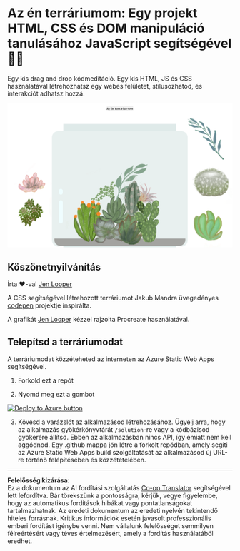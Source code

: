 <!--
CO_OP_TRANSLATOR_METADATA:
{
  "original_hash": "6329fbe8bd936068debd78cca6f09c0a",
  "translation_date": "2025-08-28T04:15:32+00:00",
  "source_file": "3-terrarium/solution/README.md",
  "language_code": "hu"
}
-->
# Az én terráriumom: Egy projekt HTML, CSS és DOM manipuláció tanulásához JavaScript segítségével 🌵🌱

Egy kis drag and drop kódmeditáció. Egy kis HTML, JS és CSS használatával létrehozhatsz egy webes felületet, stílusozhatod, és interakciót adhatsz hozzá.

![az én terráriumom](../../../../translated_images/screenshot_gray.0c796099a1f9f25e40aa55ead81f268434c00af30d7092490759945eda63067d.hu.png)

## Köszönetnyilvánítás

Írta ♥️-val [Jen Looper](https://www.twitter.com/jenlooper)

A CSS segítségével létrehozott terráriumot Jakub Mandra üvegedényes [codepen](https://codepen.io/Rotarepmi/pen/rjpNZY) projektje inspirálta.

A grafikát [Jen Looper](http://jenlooper.com) kézzel rajzolta Procreate használatával.

## Telepítsd a terráriumodat

A terráriumodat közzéteheted az interneten az Azure Static Web Apps segítségével.

1. Forkold ezt a repót

2. Nyomd meg ezt a gombot

[![Deploy to Azure button](https://aka.ms/deploytoazurebutton)](https://portal.azure.com/?feature.customportal=false&WT.mc_id=academic-77807-sagibbon#create/Microsoft.StaticApp)

3. Kövesd a varázslót az alkalmazásod létrehozásához. Ügyelj arra, hogy az alkalmazás gyökérkönyvtárát `/solution`-re vagy a kódbázisod gyökerére állítsd. Ebben az alkalmazásban nincs API, így emiatt nem kell aggódnod. Egy .github mappa jön létre a forkolt repódban, amely segíti az Azure Static Web Apps build szolgáltatását az alkalmazásod új URL-re történő felépítésében és közzétételében.

---

**Felelősség kizárása**:  
Ez a dokumentum az AI fordítási szolgáltatás [Co-op Translator](https://github.com/Azure/co-op-translator) segítségével lett lefordítva. Bár törekszünk a pontosságra, kérjük, vegye figyelembe, hogy az automatikus fordítások hibákat vagy pontatlanságokat tartalmazhatnak. Az eredeti dokumentum az eredeti nyelvén tekintendő hiteles forrásnak. Kritikus információk esetén javasolt professzionális emberi fordítást igénybe venni. Nem vállalunk felelősséget semmilyen félreértésért vagy téves értelmezésért, amely a fordítás használatából eredhet.